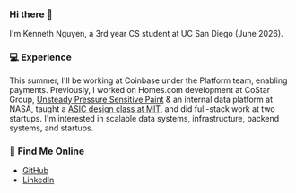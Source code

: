 ### Hi there 👋

I'm Kenneth Nguyen, a 3rd year CS student at UC San Diego (June 2026).

### 💻 **Experience**
This summer, I'll be working at Coinbase under the Platform team, enabling payments. Previously, I worked on Homes.com development at CoStar Group, [Unsteady Pressure Sensitive Paint](https://www.nasa.gov/feature/unsteady-pressure-sensitive-paint-application-on-nasa-s-space-launch-system-at-nasa-ames) & an internal data platform at NASA, taught a [ASIC design class at MIT](https://beaverworks.ll.mit.edu/CMS/bw/bwsi_course_basics), and did full-stack work at two startups. I'm interested in scalable data systems, infrastructure, backend systems, and startups.

### 🔗 **Find Me Online**
- [GitHub](https://github.com/kennethngyen)
- [LinkedIn](https://linkedin.com/in/kennethngyen)
